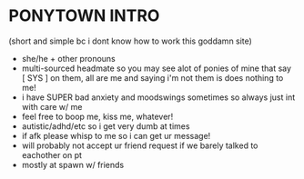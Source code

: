 # PONYTOWN INTRO

(short and simple bc i dont know how to work this goddamn site)

- she/he + other pronouns
- multi-sourced headmate so you may see alot of ponies of mine that say [ SYS ] on them, all are me and saying i'm not them is does nothing to me!
- i have SUPER bad anxiety and moodswings sometimes so always just int with care w/ me
- feel free to boop me, kiss me, whatever!
- autistic/adhd/etc so i get very dumb at times
- if afk please whisp to me so i can get ur message!
- will probably not accept ur friend request if we barely talked to eachother on pt
- mostly at spawn w/ friends

